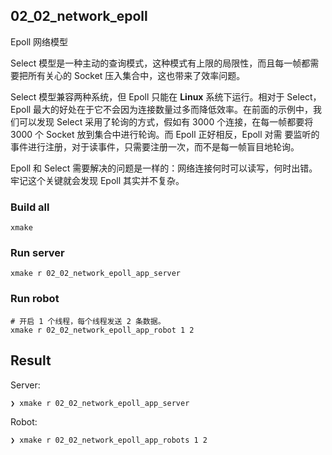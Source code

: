 ## 02_02_network_epoll

Epoll 网络模型

Select 模型是一种主动的查询模式，这种模式有上限的局限性，而且每一帧都需要把所有关心的 Socket 压入集合中，这也带来了效率问题。

Select 模型兼容两种系统，但 Epoll 只能在 **Linux** 系统下运行。相对于 Select，Epoll 最大的好处在于它不会因为连接数量过多而降低效率。在前面的示例中，我们可以发现 Select 采用了轮询的方式，假如有 3000 个连接，在每一帧都要将 3000 个 Socket 放到集合中进行轮询。而 Epoll 正好相反，Epoll 对需 要监听的事件进行注册，对于读事件，只需要注册一次，而不是每一帧盲目地轮询。

Epoll 和 Select 需要解决的问题是一样的：网络连接何时可以读写，何时出错。牢记这个关键就会发现 Epoll 其实并不复杂。

### Build all

```shell
xmake
```

### Run server

```shell
xmake r 02_02_network_epoll_app_server
```

### Run robot

```shell
# 开启 1 个线程，每个线程发送 2 条数据。
xmake r 02_02_network_epoll_app_robot 1 2
```

## Result

Server:

```shell
❯ xmake r 02_02_network_epoll_app_server

```

Robot:

```shell
❯ xmake r 02_02_network_epoll_app_robots 1 2

```
